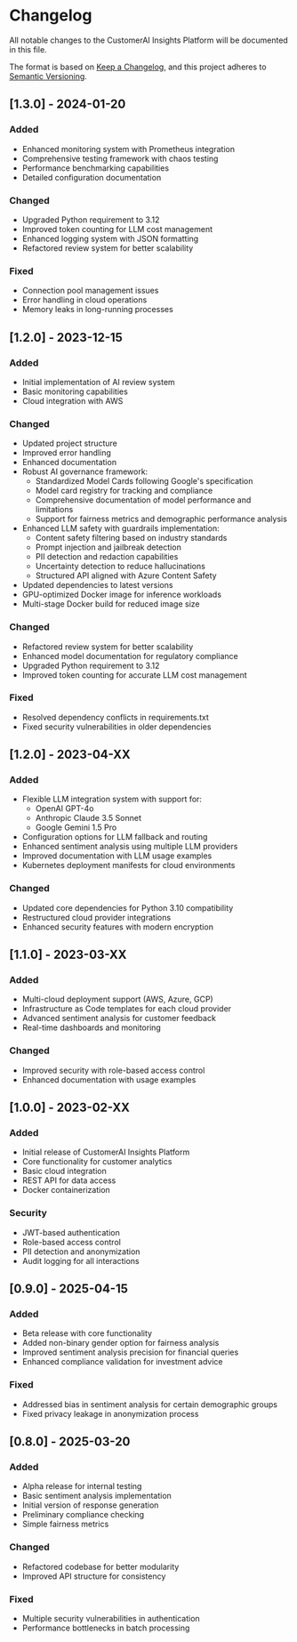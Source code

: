 # Changelog

All notable changes to the CustomerAI Insights Platform will be documented in this file.

The format is based on [Keep a Changelog](https://keepachangelog.com/en/1.0.0/),
and this project adheres to [Semantic Versioning](https://semver.org/spec/v2.0.0.html).

## [1.3.0] - 2024-01-20

### Added
- Enhanced monitoring system with Prometheus integration
- Comprehensive testing framework with chaos testing
- Performance benchmarking capabilities
- Detailed configuration documentation

### Changed
- Upgraded Python requirement to 3.12
- Improved token counting for LLM cost management
- Enhanced logging system with JSON formatting
- Refactored review system for better scalability

### Fixed
- Connection pool management issues
- Error handling in cloud operations
- Memory leaks in long-running processes

## [1.2.0] - 2023-12-15

### Added
- Initial implementation of AI review system
- Basic monitoring capabilities
- Cloud integration with AWS

### Changed
- Updated project structure
- Improved error handling
- Enhanced documentation
- Robust AI governance framework:
  - Standardized Model Cards following Google's specification
  - Model card registry for tracking and compliance
  - Comprehensive documentation of model performance and limitations
  - Support for fairness metrics and demographic performance analysis
- Enhanced LLM safety with guardrails implementation:
  - Content safety filtering based on industry standards
  - Prompt injection and jailbreak detection
  - PII detection and redaction capabilities
  - Uncertainty detection to reduce hallucinations
  - Structured API aligned with Azure Content Safety
- Updated dependencies to latest versions
- GPU-optimized Docker image for inference workloads
- Multi-stage Docker build for reduced image size

### Changed
- Refactored review system for better scalability
- Enhanced model documentation for regulatory compliance
- Upgraded Python requirement to 3.12
- Improved token counting for accurate LLM cost management

### Fixed
- Resolved dependency conflicts in requirements.txt
- Fixed security vulnerabilities in older dependencies

## [1.2.0] - 2023-04-XX

### Added
- Flexible LLM integration system with support for:
  - OpenAI GPT-4o
  - Anthropic Claude 3.5 Sonnet
  - Google Gemini 1.5 Pro
- Configuration options for LLM fallback and routing
- Enhanced sentiment analysis using multiple LLM providers
- Improved documentation with LLM usage examples
- Kubernetes deployment manifests for cloud environments

### Changed
- Updated core dependencies for Python 3.10 compatibility
- Restructured cloud provider integrations
- Enhanced security features with modern encryption

## [1.1.0] - 2023-03-XX

### Added
- Multi-cloud deployment support (AWS, Azure, GCP)
- Infrastructure as Code templates for each cloud provider
- Advanced sentiment analysis for customer feedback
- Real-time dashboards and monitoring

### Changed
- Improved security with role-based access control
- Enhanced documentation with usage examples

## [1.0.0] - 2023-02-XX

### Added
- Initial release of CustomerAI Insights Platform
- Core functionality for customer analytics
- Basic cloud integration
- REST API for data access
- Docker containerization

### Security
- JWT-based authentication
- Role-based access control
- PII detection and anonymization
- Audit logging for all interactions

## [0.9.0] - 2025-04-15

### Added
- Beta release with core functionality
- Added non-binary gender option for fairness analysis
- Improved sentiment analysis precision for financial queries
- Enhanced compliance validation for investment advice

### Fixed
- Addressed bias in sentiment analysis for certain demographic groups
- Fixed privacy leakage in anonymization process

## [0.8.0] - 2025-03-20

### Added
- Alpha release for internal testing
- Basic sentiment analysis implementation
- Initial version of response generation
- Preliminary compliance checking
- Simple fairness metrics

### Changed
- Refactored codebase for better modularity
- Improved API structure for consistency

### Fixed
- Multiple security vulnerabilities in authentication
- Performance bottlenecks in batch processing
